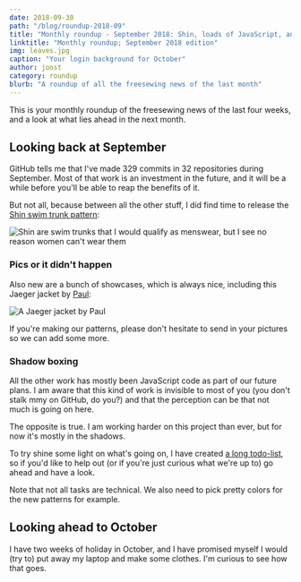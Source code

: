 ```yaml
---
date: 2018-09-30
path: "/blog/roundup-2018-09"
title: "Monthly roundup - September 2018: Shin, loads of JavaScript, and a long TODO list"
linktitle: "Monthly roundup; September 2018 edition"
img: leaves.jpg
caption: "Your login background for October"
author: joost
category: roundup
blurb: "A roundup of all the freesewing news of the last month"
---
```

This is your monthly roundup of the freesewing news of the last four weeks, 
and a look at what lies ahead in the next month.

## Looking back at September

GitHub tells me that I've made 329 commits in 32 repositories during September. 
Most of that work is an investment in the future, and it will be a while before you'll
be able to reap the benefits of it. 

But not all, because between all the other stuff, I did find time to release the
[Shin swim trunk pattern](/patterns/shin):

![Shin are swim trunks that I would qualify as menswear, but I see no reason women can't wear them](/img/patterns/shin/cover.jpg)

### Pics or it didn't happen

Also new are a bunch of showcases, which is always nice, including this
Jaeger jacket by [Paul](/users/Tiger751023):

![A Jaeger jacket by Paul](/img/showcase/linnen-jaeger-by-paul/med_showcase.jpg)

If you're making our patterns, please don't hesitate to send in your pictures so we can add some more.

### Shadow boxing

All the other work has mostly been JavaScript code as part of our future plans.
I am aware that this kind of work is invisible to most of you (you don't stalk mmy on GitHub, do you?)
and that the perception can be that not much is going on here.

The opposite is true. I am working harder on this project than ever, but for now it's mostly in the shadows.

To try shine some light on what's going on, 
I have created [a long todo-list](https://github.com/freesewing/todo),
so if you'd like to help out (or if you're just curious what we're up to) go ahead and have a look.

Note that not all tasks are technical. We also need to pick pretty colors for the new patterns for example.


## Looking ahead to October

I have two weeks of holiday in October, and I have promised myself I would (try to)
put away my laptop and make some clothes. I'm curious to see how that goes.
